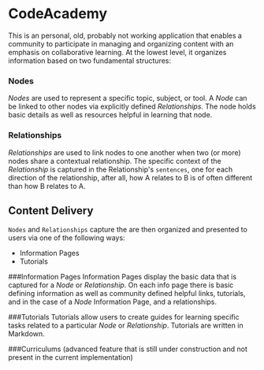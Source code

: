 # CodeAcademy

This is an personal, old, probably not working application that enables a community to participate in managing and organizing content with an emphasis on collaborative learning.  At the lowest level, it organizes information based on two fundamental structures:

### Nodes
*Nodes* are used to represent a specific topic, subject, or tool.  A *Node* can be linked to other nodes via explicitly defined *Relationships*.  The node holds basic details as well as resources helpful in learning that node.

### Relationships
*Relationships* are used to link nodes to one another when two (or more) nodes share a contextual relationship.  The specific context of the *Relationship* is captured in the Relationship's `sentences`, one for each direction of the relationship, after all, how A relates to B is of often different than how B relates to A.

## Content Delivery
`Nodes` and `Relationships` capture the are then organized and presented to users via one of the following ways:

* Information Pages
* Tutorials

###Information Pages 
Information Pages display the basic data that is captured for a *Node* or *Relationship*.  On each info page there is basic defining information as well as community defined helpful links, tutorials, and in the case of a *Node* Information Page, and a relationships.

###Tutorials 
Tutorials allow users to create guides for learning specific tasks related to a particular *Node* or *Relationship*.  Tutorials are written in Markdown.

###Curriculums 
(advanced feature that is still under construction and not present in the current implementation)
